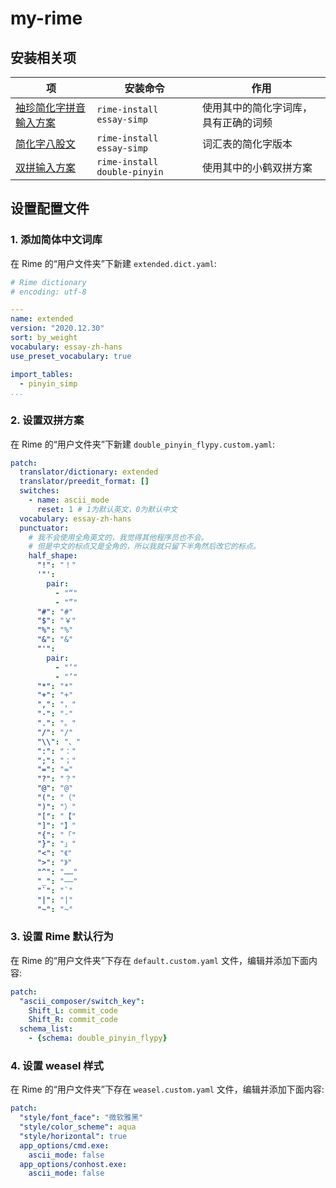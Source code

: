 # my-rime

## 安装相关项
| 项 | 安装命令 | 作用 |
| -- | ---- | -------- |
| [袖珍简化字拼音輸入方案](https://github.com/rime/rime-pinyin-simp)  | `rime-install essay-simp` | 使用其中的简化字词库，具有正确的词频 |
| [简化字八股文](https://github.com/rime/rime-essay-simp)  | `rime-install essay-simp` | 词汇表的简化字版本 |
| [双拼输入方案](https://github.com/rime/rime-double-pinyin)  | `rime-install double-pinyin` | 使用其中的小鹤双拼方案 |

## 设置配置文件
### 1. 添加简体中文词库
在 Rime 的“用户文件夹”下新建 `extended.dict.yaml`: 
```yaml
# Rime dictionary
# encoding: utf-8

---
name: extended
version: "2020.12.30"
sort: by_weight
vocabulary: essay-zh-hans
use_preset_vocabulary: true

import_tables:
  - pinyin_simp
...
```

### 2. 设置双拼方案
在 Rime 的“用户文件夹”下新建 `double_pinyin_flypy.custom.yaml`:
```yaml
patch:
  translator/dictionary: extended
  translator/preedit_format: []
  switches:
    - name: ascii_mode
      reset: 1 # 1为默认英文，0为默认中文
  vocabulary: essay-zh-hans
  punctuator:
    # 我不会使用全角英文的，我觉得其他程序员也不会。
    # 但是中文的标点又是全角的，所以我就只留下半角然后改它的标点。
    half_shape:
      "!": "！"
      '"':
        pair:
          - "“"
          - "”"
      "#": "#"
      "$": "￥"
      "%": "%"
      "&": "&"
      "'":
        pair:
          - "‘"
          - "’"
      "*": "*"
      "+": "+"
      ",": "，"
      "-": "-"
      ".": "。"
      "/": "/"
      "\\": "、"
      ":": "："
      ";": "；"
      "=": "="
      "?": "？"
      "@": "@"
      "(": "（"
      ")": "）"
      "[": "【"
      "]": "】"
      "{": "「"
      "}": "」"
      "<": "《"
      ">": "》"
      "^": "……"
      "_": "——"
      "`": "`"
      "|": "|"
      "~": "~"
```

### 3. 设置 Rime 默认行为
在 Rime 的“用户文件夹”下存在 `default.custom.yaml` 文件，编辑并添加下面内容:
```yaml
patch:
  "ascii_composer/switch_key":
    Shift_L: commit_code
    Shift_R: commit_code
  schema_list:
    - {schema: double_pinyin_flypy}
```

### 4. 设置 weasel 样式
在 Rime 的“用户文件夹”下存在 `weasel.custom.yaml` 文件，编辑并添加下面内容:
```yaml
patch:
  "style/font_face": "微软雅黑"
  "style/color_scheme": aqua
  "style/horizontal": true
  app_options/cmd.exe:
    ascii_mode: false
  app_options/conhost.exe:
    ascii_mode: false
```
